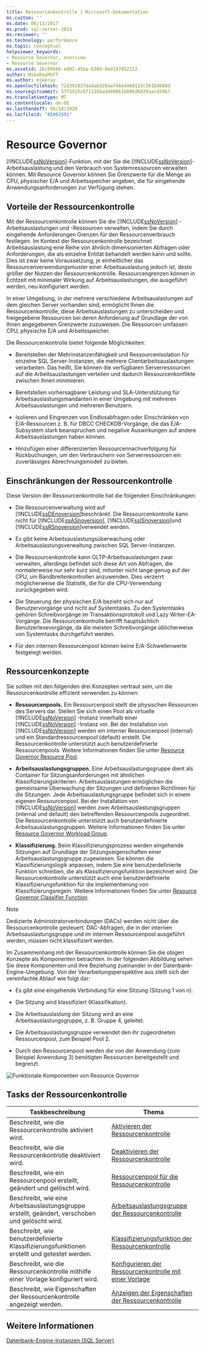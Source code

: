 ```yaml
---
title: Ressourcenkontrolle | Microsoft-Dokumentation
ms.custom: ''
ms.date: 06/13/2017
ms.prod: sql-server-2014
ms.reviewer: ''
ms.technology: performance
ms.topic: conceptual
helpviewer_keywords:
- Resource Governor, overview
- Resource Governor
ms.assetid: 2bc89b66-e801-45ba-b30d-8ed197052212
author: MikeRayMSFT
ms.author: mikeray
ms.openlocfilehash: 72d392837da4abd28aaf48ed460113c561bd688d
ms.sourcegitcommit: 57f1d15c67113bbadd40861b886d6929aacd3467
ms.translationtype: MT
ms.contentlocale: de-DE
ms.lasthandoff: 06/18/2020
ms.locfileid: "85063591"
---
```

# <a name="resource-governor"></a>Resource Governor
  [!INCLUDE[ssNoVersion](../../../includes/ssnoversion-md.md)]-Funktion, mit der Sie die [!INCLUDE[ssNoVersion](../../../includes/ssnoversion-md.md)]-Arbeitsauslastung und den Verbrauch von Systemressourcen verwalten können. Mit Resource Governor können Sie Grenzwerte für die Menge an CPU, physischer E/A und Arbeitsspeicher angeben, die für eingehende Anwendungsanforderungen zur Verfügung stehen.  
  
## <a name="benefits-of-resource-governor"></a>Vorteile der Ressourcenkontrolle  
 Mit der Ressourcenkontrolle können Sie die [!INCLUDE[ssNoVersion](../../../includes/ssnoversion-md.md)] -Arbeitsauslastungen und -Ressourcen verwalten, indem Sie durch eingehende Anforderungen Grenzen für den Ressourcenverbrauch festlegen. Im Kontext der Ressourcenkontrolle bezeichnet Arbeitsauslastung eine Reihe von ähnlich dimensionierten Abfragen oder Anforderungen, die als einzelne Entität behandelt werden kann und sollte. Dies ist zwar keine Voraussetzung, je einheitlicher das Ressourcenverwendungsmuster einer Arbeitsauslastung jedoch ist, desto größer der Nutzen der Ressourcenkontrolle. Ressourcengrenzen können in Echtzeit mit minimaler Wirkung auf Arbeitsauslastungen, die ausgeführt werden, neu konfiguriert werden.  
  
 In einer Umgebung, in der mehrere verschiedene Arbeitsauslastungen auf dem gleichen Server vorhanden sind, ermöglicht Ihnen die Ressourcenkontrolle, diese Arbeitsauslastungen zu unterscheiden und freigegebene Ressourcen bei deren Anforderung auf Grundlage der von Ihnen angegebenen Grenzwerte zuzuweisen. Die Ressourcen umfassen CPU, physische E/A und Arbeitsspeicher.  
  
 Die Ressourcenkontrolle bietet folgende Möglichkeiten:  
  
-   Bereitstellen der Mehrinstanzenfähigkeit und Ressourcenisolation für einzelne SQL Server-Instanzen, die mehrere Clientarbeitsauslastungen verarbeiten. Das heißt, Sie können die verfügbaren Serverressourcen auf die Arbeitsauslastungen verteilen und dadurch Ressourcenkonflikte zwischen ihnen minimieren.  
  
-   Bereitstellen vorhersagbarer Leistung und SLA-Unterstützung für Arbeitsauslastungsmandanten in einer Umgebung mit mehreren Arbeitsauslastungen und mehreren Benutzern.  
  
-   Isolieren und Eingrenzen von Endlosabfragen oder Einschränken von E/A-Ressourcen z. B. für DBCC CHECKDB-Vorgänge, die das E/A-Subsystem stark beanspruchen und negative Auswirkungen auf andere Arbeitsauslastungen haben können.  
  
-   Hinzufügen einer differenzierten Ressourcennachverfolgung für Rückbuchungen, um den Verbrauchern von Serverressourcen ein zuverlässiges Abrechnungsmodell zu bieten.  
  
## <a name="resource-governor-constraints"></a>Einschränkungen der Ressourcenkontrolle  
 Diese Version der Ressourcenkontrolle hat die folgenden Einschränkungen:  
  
-   Die Ressourcenverwaltung wird auf [!INCLUDE[ssDEnoversion](../../includes/ssdenoversion-md.md)]beschränkt. Die Ressourcenkontrolle kann nicht für [!INCLUDE[ssASnoversion](../../includes/ssasnoversion-md.md)], [!INCLUDE[ssISnoversion](../../includes/ssisnoversion-md.md)]und [!INCLUDE[ssRSnoversion](../../includes/ssrsnoversion-md.md)]verwendet werden.  
  
-   Es gibt keine Arbeitsauslastungsüberwachung oder Arbeitsauslastungsverwaltung zwischen SQL Server-Instanzen.  
  
-   Die Ressourcenkontrolle kann OLTP-Arbeitsauslastungen zwar verwalten, allerdings befindet sich diese Art von Abfragen, die normalerweise nur sehr kurz sind, mitunter nicht lange genug auf der CPU, um Bandbreitenkontrollen anzuwenden. Dies verzerrt möglicherweise die Statistik, die für die CPU-Verwendung zurückgegeben wird.  
  
-   Die Steuerung der physischen E/A bezieht sich nur auf Benutzervorgänge und nicht auf Systemtasks. Zu den Systemtasks gehören Schreibvorgänge im Transaktionsprotokoll und Lazy Writer-EA-Vorgänge. Die Ressourcenkontrolle betrifft hauptsächlich Benutzerlesevorgänge, da die meisten Schreibvorgänge üblicherweise von Systemtasks durchgeführt werden.  
  
-   Für den internen Ressourcenpool können keine E/A-Schwellenwerte festgelegt werden.  
  
## <a name="resource-concepts"></a>Ressourcenkonzepte  
 Sie sollten mit den folgenden drei Konzepten vertraut sein, um die Ressourcenkontrolle effizient verwenden zu können:  
  
-   **Ressourcenpools.** Ein Ressourcenpool stellt die physischen Ressourcen des Servers dar. Stellen Sie sich einen Pool als virtuelle [!INCLUDE[ssNoVersion](../../../includes/ssnoversion-md.md)] -Instanz innerhalb einer [!INCLUDE[ssNoVersion](../../../includes/ssnoversion-md.md)] -Instanz vor. Bei der Installation von [!INCLUDE[ssNoVersion](../../../includes/ssnoversion-md.md)] werden ein interner Ressourcenpool (internal) und ein Standardressourcenpool (default) erstellt. Die Ressourcenkontrolle unterstützt auch benutzerdefinierte Ressourcenpools. Weitere Informationen finden Sie unter [Resource Governor Resource Pool](resource-governor-resource-pool.md).  
  
-   **Arbeitsauslastungsgruppen.** Eine Arbeitsauslastungsgruppe dient als Container für Sitzungsanforderungen mit ähnlichen Klassifizierungskriterien. Arbeitsauslastungen ermöglichen die gemeinsame Überwachung der Sitzungen und definieren Richtlinien für die Sitzungen. Jede Arbeitsauslastungsgruppe befindet sich in einem eigenen Ressourcenpool. Bei der Installation von [!INCLUDE[ssNoVersion](../../../includes/ssnoversion-md.md)] werden zwei Arbeitsauslastungsgruppen (internal und default) den betreffenden Ressourcenpools zugeordnet. Die Ressourcenkontrolle unterstützt auch benutzerdefinierte Arbeitsauslastungsgruppen. Weitere Informationen finden Sie unter [Resource Governor Workload Group](resource-governor-workload-group.md).  
  
-   **Klassifizierung.** Beim Klassifizierungsprozess werden eingehende Sitzungen auf Grundlage der Sitzungseigenschaften einer Arbeitsauslastungsgruppe zugewiesen. Sie können die Klassifizierungslogik anpassen, indem Sie eine benutzerdefinierte Funktion schreiben, die als Klassifizierungsfunktion bezeichnet wird. Die Ressourcenkontrolle unterstützt auch eine benutzerdefinierte Klassifizierungsfunktion für die Implementierung von Klassifizierungsregeln. Weitere Informationen finden Sie unter [Resource Governor Classifier Function](resource-governor-classifier-function.md).  
  
> [!NOTE]  
>  Dedizierte Administratorverbindungen (DACs) werden nicht über die Ressourcenkontrolle gesteuert. DAC-Abfragen, die in der internen Arbeitsauslastungsgruppe und im internen Ressourcenpool ausgeführt werden, müssen nicht klassifiziert werden.  
  
 Im Zusammenhang mit der Ressourcenkontrolle können Sie die obigen Konzepte als Komponenten betrachten. In der folgenden Abbildung sehen Sie diese Komponenten und ihre Beziehung zueinander in der Datenbank-Engine-Umgebung. Von der Verarbeitungsperspektive aus stellt sich der vereinfachte Ablauf wie folgt dar:  
  
-   Es gibt eine eingehende Verbindung für eine Sitzung (Sitzung 1 von *n*).  
  
-   Die Sitzung wird klassifiziert (Klassifikation).  
  
-   Die Arbeitsauslastung der Sitzung wird an eine Arbeitsauslastungsgruppe, z. B. Gruppe 4, geleitet.  
  
-   Die Arbeitsauslastungsgruppe verwendet den ihr zugeordneten Ressourcenpool, zum Beispiel Pool 2.  
  
-   Durch den Ressourcenpool werden die von der Anwendung (zum Beispiel Anwendung 3) benötigten Ressourcen bereitgestellt und begrenzt.  
  
 ![Funktionale Komponenten von Resource Governor](../../database-engine/media/rg-basic-funct-components.gif "Funktionale Komponenten von Resource Governor")  
  
## <a name="resource-governor-tasks"></a>Tasks der Ressourcenkontrolle  
  
|Taskbeschreibung|Thema|  
|----------------------|-----------|  
|Beschreibt, wie die Ressourcenkontrolle aktiviert wird.|[Aktivieren der Ressourcenkontrolle](resource-governor.md)|  
|Beschreibt, wie die Ressourcenkontrolle deaktiviert wird.|[Deaktivieren der Ressourcenkontrolle](disable-resource-governor.md)|  
|Beschreibt, wie ein Ressourcenpool erstellt, geändert und gelöscht wird.|[Ressourcenpool für die Ressourcenkontrolle](resource-governor-resource-pool.md)|  
|Beschreibt, wie eine Arbeitsauslastungsgruppe erstellt, geändert, verschoben und gelöscht wird.|[Arbeitsauslastungsgruppe der Ressourcenkontrolle](resource-governor-workload-group.md)|  
|Beschreibt, wie benutzerdefinierte Klassifizierungsfunktionen erstellt und getestet werden.|[Klassifizierungsfunktion der Ressourcenkontrolle](resource-governor-classifier-function.md)|  
|Beschreibt, wie die Ressourcenkontrolle mithilfe einer Vorlage konfiguriert wird.|[Konfigurieren der Ressourcenkontrolle mit einer Vorlage](configure-resource-governor-using-a-template.md)|  
|Beschreibt, wie Eigenschaften der Ressourcenkontrolle angezeigt werden.|[Anzeigen der Eigenschaften der Ressourcenkontrolle](view-resource-governor-properties.md)|  
  
## <a name="see-also"></a>Weitere Informationen  
 [Datenbank-Engine-Instanzen &#40;SQL Server&#41;](../../database-engine/configure-windows/database-engine-instances-sql-server.md)  
  
  
